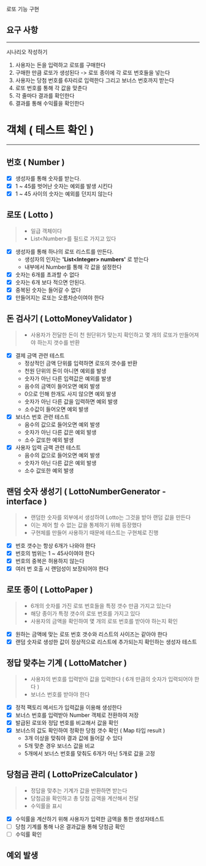 로또 기능 구현

## 요구 사항

---

시나리오 작성하기
1. 사용자는 돈을 입력하고 로또를 구매한다
2. 구매한 만큼 로또가 생성된다 -> 로또 종이에 각 로또 번호들을 넣는다
3. 사용자는 당첨 번호를 6자리로 입력한다 그리고 보너스 번호까지 받는다
4. 로또 번호를 통해 각 값을 맞춘다
5. 각 줄마다 결과를 확인한다
6. 결과를 통해 수익률을 확인한다


# 객체 ( 테스트 확인 )

---
## 번호 ( Number )
- [x] 생성자를 통해 숫자를 받는다.
- [x] 1 ~ 45를 벗어난 숫자는 예외를 발생 시킨다
- [x] 1 ~ 45 사이의 숫자는 예외를 던지지 않는다

## 로또 ( Lotto )
> - 일급 객체이다
> - List\<Number>를 필드로 가지고 있다 

- [x] 생성자를 통해 하나의 로또 리스트를 만든다.
  - 생성자의 인자는 <strong>'List\<Integer> numbers'</strong> 로 받는다
  - 내부에서 Number를 통해 각 값을 설정한다
- [x] 숫자는 6개를 초과할 수 없다
- [x] 숫자는 6개 보다 적으면 안된다.
- [x] 중복된 숫자는 들어갈 수 없다
- [x] 만들어지는 로또는 오름차순이여야 한다

## 돈 검사기 ( LottoMoneyValidator )
> - 사용자가 전달한 돈이 천 원단위가 맞는지 확인하고 몇 개의 로또가 만들어져야 하는지 갯수를 반환 

- [x] 결제 금액 관련 테스트
  - 정상적인 금액 단위를 입력하면 로또의 갯수를 반환 
  - 천원 단위의 돈이 아니면 예외를 발생
  - 숫자가 아닌 다른 입력값은 예외를 발생
  - 음수의 금액이 들어오면 예외 발생
  - 0으로 인해 한개도 사지 않으면 예외 발생
  - 숫자가 아닌 다른 값을 입력하면 예외 발생
  - 소수값이 들어오면 예외 발생
- [x] 보너스 번호 관련 테스트
  - 음수의 값으로 들어오면 예외 발생
  - 숫자가 아닌 다른 값은 예외 발생
  - 소수 값또한 예외 발생
- [x] 사용자 입력 금랙 관련 테스트
  - 음수의 값으로 들어오면 예외 발생
  - 숫자가 아닌 다른 값은 예외 발생
  - 소수 값또한 예외 발생

## 랜덤 숫자 생성기 ( LottoNumberGenerator - interface )
> - 랜덤한 숫자를 외부에서 생성하여 Lotto는 그것을 받아 랜덤 값을 만든다
> - 이는 제어 할 수 없는 값을 통제하기 위해 등장했다 
> - 구현체를 만들어 사용하기 때문에 테스트는 구현체로 진행

- [x] 번호 갯수는 항상 6개가 나와야 한다
- [x] 번호의 범위는 1 ~ 45사이여야 한다
- [x] 번호의 중복은 허용하지 않는다
- [x] 여러 번 호출 시 랜덤성이 보장되어야 한다

## 로또 종이 ( LottoPaper )
> - 6개의 숫자를 가진 로또 번호들을 특정 갯수 만큼 가지고 있는다
> - 해당 종이가 특정 갯수의 로또 번호를 가지고 있다
> - 사용자의 금액을 확인하여 몇 개의 로또 번호를 받아야 하는지 확인

- [x] 원하는 금액에 맞는 로또 번호 갯수와 리스트의 사이즈는 같아야 한다
- [x] 랜덤 숫자로 생성한 값이 정상적으로 리스트에 추가되는지 확인하는 생성자 테스트

## 정답 맞추는 기계 ( LottoMatcher )
> - 사용자의 번호를 입력받아 값을 입력한다 ( 6개 만큼의 숫자가 입력되어야 한다 )
> - 보너스 번호를 받아야 한다

- [x] 정적 팩토리 메서드가 입력값을 이용해 생성한다
- [x] 보너스 번호를 입력받아 Number 객체로 전환하여 저장
- [x] 발급된 로또와 정답 번호를 비교해서 값을 확인
- [x] 보너스의 값도 확인하여 정확한 당첨 갯수 확인 ( Map 타입 result )
  - 3개 이상을 맞춰야 결과 값에 들어갈 수 있다 
  - 5개 맞춘 경우 보너스 값을 비교
  - 5개에서 보너스 번호를 맞춰도 6개가 아닌 5개로 값을 고정

## 당첨금 관리 ( LottoPrizeCalculator )
> - 정답을 맞추는 기계가 값을 반환하면 받는다
> - 당첨금을 확인하고 총 당첨 금액을 계산해서 전달
> - 수익률을 표시

- [x] 수익률을 계산하기 위해 사용자가 입력한 금액을 통한 생성자테스트
- [ ] 당첨 기계를 통해 나온 결과값을 통해 당첨금 확인
- [ ] 수익률 확인

## 예외 발생


